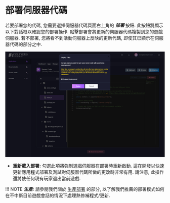 # 部署伺服器代碼

若要部署您的代碼, 您需要選擇伺服器代碼頁面右上角的 ***部署*** 按鈕. 此按鈕將顯示以下對話框以確認您的部署操作. 點擊部署會將更新的伺服器代碼複製到您的遊戲伺服器. 若不部署, 您將看不到活動伺服器上反映的更新代碼, 即使其已顯示在伺服器代碼的部分之中.

![部署代碼](../../images/deploy-code.jpg)

- **重新載入部署:** 勾選此項將強制遊戲伺服器在部署時重新啟動. 這在開發以快速更新應用程式部署及測試對伺服器代碼所做的更改時非常有用. 請注意, 此操作還將使任何現有玩家退出當前遊戲.

!!! NOTE
***生產:*** 請參閱我們關於 [生產部署](../../production/deploy-prod-application/) 的部分, 以了解我們推薦的部署模式如何在不中斷目前遊戲會話的情況下處理熱修補程式/更新.



